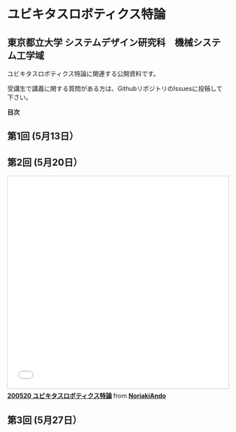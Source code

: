 # ユビキタスロボティクス特論
## 東京都立大学 システムデザイン研究科　機械システム工学域

ユビキタスロボティクス特論に関連する公開資料です。

受講生で講義に関する質問がある方は、GithubリポジトリのIssuesに投稿して下さい。


**目次**

## 第1回 (5月13日）

## 第2回 (5月20日）

<iframe src="//www.slideshare.net/slideshow/embed_code/key/f0voUfSYHBnWPW" width="595" height="485" frameborder="0" marginwidth="0" marginheight="0" scrolling="no" style="border:1px solid #CCC; border-width:1px; margin-bottom:5px; max-width: 100%;" allowfullscreen> </iframe> <div style="margin-bottom:5px"> <strong> <a href="//www.slideshare.net/NoriakiAndo/200520" title="200520 ユビキタスロボティクス特論" target="_blank">200520 ユビキタスロボティクス特論</a> </strong> from <strong><a href="https://www.slideshare.net/NoriakiAndo" target="_blank">NoriakiAndo</a></strong> </div>


## 第3回 (5月27日）



